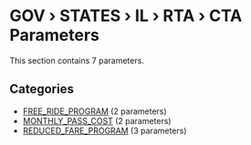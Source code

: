 # GOV › STATES › IL › RTA › CTA Parameters

This section contains 7 parameters.

## Categories

- [FREE_RIDE_PROGRAM](free_ride_program/index.md) (2 parameters)
- [MONTHLY_PASS_COST](monthly_pass_cost/index.md) (2 parameters)
- [REDUCED_FARE_PROGRAM](reduced_fare_program/index.md) (3 parameters)
